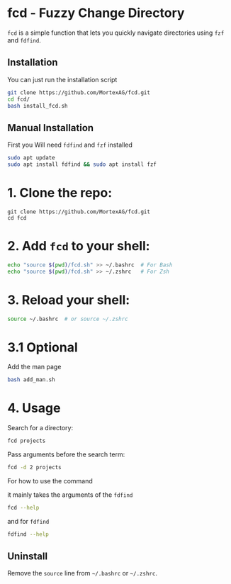 # fcd - Fuzzy Change Directory

`fcd` is a simple function that lets you quickly navigate directories using `fzf` and `fdfind`.
## Installation

You can just run the installation script
```sh
git clone https://github.com/MortexAG/fcd.git 
cd fcd/
bash install_fcd.sh
```

## Manual Installation

 First you Will need `fdfind` and `fzf` installed


```sh
sudo apt update
sudo apt install fdfind && sudo apt install fzf
```
# 1. Clone the repo:
   ``` 
   git clone https://github.com/MortexAG/fcd.git
   cd fcd
   ```

# 2. Add `fcd` to your shell:
```sh
echo "source $(pwd)/fcd.sh" >> ~/.bashrc  # For Bash
echo "source $(pwd)/fcd.sh" >> ~/.zshrc   # For Zsh
```

# 3. Reload your shell:

```sh
source ~/.bashrc  # or source ~/.zshrc
```

# 3.1 Optional

Add the man page
```sh
bash add_man.sh
```

# 4. Usage

Search for a directory:

```sh
fcd projects
```

Pass arguments before the search term:

```sh
fcd -d 2 projects
```
For how to use the command

it mainly takes the arguments of the `fdfind`
```sh
fcd --help
```
and for `fdfind`

```sh
fdfind --help
```
## Uninstall

Remove the `source` line from `~/.bashrc` or `~/.zshrc`.

